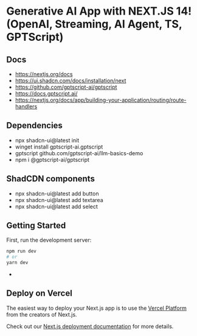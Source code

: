 # Generative AI App with NEXT.JS 14! (OpenAI, Streaming, AI Agent, TS, GPTScript)

## Docs

- https://nextjs.org/docs
- https://ui.shadcn.com/docs/installation/next
- https://github.com/gptscript-ai/gptscript
- https://docs.gptscript.ai/
- https://nextjs.org/docs/app/building-your-application/routing/route-handlers

## Dependencies

- npx shadcn-ui@latest init
- winget install gptscript-ai.gptscript
- gptscript github.com/gptscript-ai/llm-basics-demo
- npm i @gptscript-ai/gptscript

## ShadCDN components

- npx shadcn-ui@latest add button
- npx shadcn-ui@latest add textarea
- npx shadcn-ui@latest add select

## Getting Started

First, run the development server:

```bash
npm run dev
# or
yarn dev
```

-

## Deploy on Vercel

The easiest way to deploy your Next.js app is to use the [Vercel Platform](https://vercel.com/new?utm_medium=default-template&filter=next.js&utm_source=create-next-app&utm_campaign=create-next-app-readme) from the creators of Next.js.

Check out our [Next.js deployment documentation](https://nextjs.org/docs/deployment) for more details.
